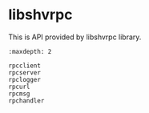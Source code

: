 # libshvrpc

This is API provided by libshvrpc library.

```{toctree}
:maxdepth: 2

rpcclient
rpcserver
rpclogger
rpcurl
rpcmsg
rpchandler
```

